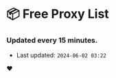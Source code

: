 # :package: Free Proxy List
### Updated every 15 minutes.

- Last updated: `2024-06-02 03:22`

:heart:
